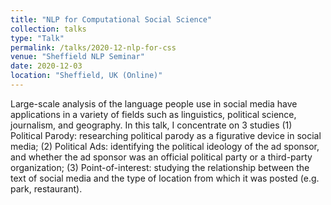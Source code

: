 ```yaml
---
title: "NLP for Computational Social Science"
collection: talks
type: "Talk"
permalink: /talks/2020-12-nlp-for-css
venue: "Sheffield NLP Seminar"
date: 2020-12-03
location: "Sheffield, UK (Online)"
---
```


Large-scale analysis of the language people use in social media have applications in a variety of fields such as linguistics, political science, journalism, and geography. In this talk, I concentrate on 3 studies (1) Political Parody: researching political parody as a figurative device in social media; (2) Political Ads: identifying the political ideology of the ad sponsor, and whether the ad sponsor was an official political party or a third-party organization; (3) Point-of-interest: studying the relationship between the text of social media and the type of location from which it was posted (e.g. park, restaurant).
